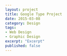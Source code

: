 ```yaml
---
layout: project
title: Google Type Project
date: 2015-03-08
category: Design
tags:
- Web Design
- Graphic Design
excerpt: "Excerpt"
published: false
---
```

